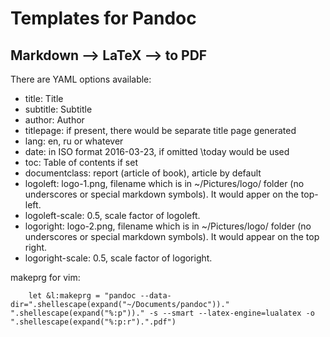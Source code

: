 Templates for Pandoc
====================

Markdown --> LaTeX --> to PDF
-----------------------------

There are YAML options available:

- title: Title
- subtitle: Subtitle
- author: Author
- titlepage: if present, there would be separate title page generated
- lang: en, ru or whatever
- date: in ISO format 2016-03-23, if omitted \today would be used
- toc: Table of contents if set
- documentclass: report (article of book), article by default
- logoleft: logo-1.png, filename which is in ~/Pictures/logo/ folder (no underscores or special markdown symbols). It would apper on the top-left.
- logoleft-scale: 0.5, scale factor of logoleft.
- logoright: logo-2.png, filename which is in ~/Pictures/logo/ folder (no underscores or special markdown symbols). It would appear on the top right.
- logoright-scale: 0.5, scale factor of logoright.


makeprg for vim:
```
	let &l:makeprg = "pandoc --data-dir=".shellescape(expand("~/Documents/pandoc"))." ".shellescape(expand("%:p"))." -s --smart --latex-engine=lualatex -o ".shellescape(expand("%:p:r").".pdf")
```
